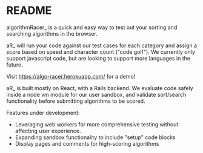 # README

algorithmRacer_ is a quick and easy way to test out your sorting and searching algorithms in the browser.

aR_ will run your code against our test cases for each category and assign a score based on speed and character count ("code golf"). We currently only support javascript code, but are looking to support more languages in the future.

Visit https://algo-racer.herokuapp.com/ for a demo!

aR_ is built mostly on React, with a Rails backend. We evaluate code safely inside a node vm module for our user sandbox, and validate sort/search functionality before submitting algorithms to be scored.

Features under development:

  * Leveraging web workers for more comprehensive testing without affecting user experience.
  * Expanding sandbox functionality to include "setup" code blocks
  * Display pages and comments for high-scoring algorithms 
